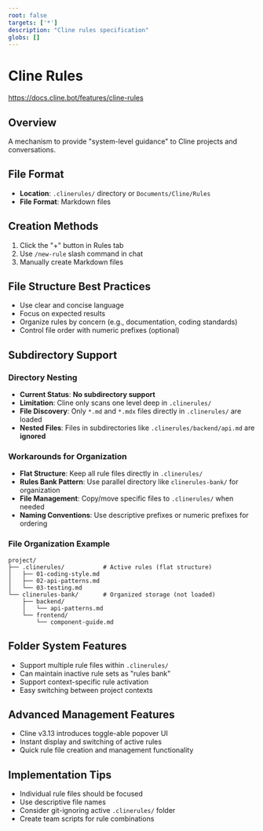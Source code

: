 ```yaml
---
root: false
targets: ['*']
description: "Cline rules specification"
globs: []
---
```


# Cline Rules

https://docs.cline.bot/features/cline-rules

## Overview
A mechanism to provide "system-level guidance" to Cline projects and conversations.

## File Format
- **Location**: `.clinerules/` directory or `Documents/Cline/Rules`
- **File Format**: Markdown files

## Creation Methods
1. Click the "+" button in Rules tab
2. Use `/new-rule` slash command in chat
3. Manually create Markdown files

## File Structure Best Practices
- Use clear and concise language
- Focus on expected results
- Organize rules by concern (e.g., documentation, coding standards)
- Control file order with numeric prefixes (optional)

## Subdirectory Support

### Directory Nesting
- **Current Status**: **No subdirectory support**
- **Limitation**: Cline only scans one level deep in `.clinerules/`
- **File Discovery**: Only `*.md` and `*.mdx` files directly in `.clinerules/` are loaded
- **Nested Files**: Files in subdirectories like `.clinerules/backend/api.md` are **ignored**

### Workarounds for Organization
- **Flat Structure**: Keep all rule files directly in `.clinerules/`
- **Rules Bank Pattern**: Use parallel directory like `clinerules-bank/` for organization
- **File Management**: Copy/move specific files to `.clinerules/` when needed
- **Naming Conventions**: Use descriptive prefixes or numeric prefixes for ordering

### File Organization Example
```
project/
├── .clinerules/           # Active rules (flat structure)
│   ├── 01-coding-style.md
│   ├── 02-api-patterns.md
│   └── 03-testing.md
└── clinerules-bank/       # Organized storage (not loaded)
    ├── backend/
    │   └── api-patterns.md
    └── frontend/
        └── component-guide.md
```

## Folder System Features
- Support multiple rule files within `.clinerules/`
- Can maintain inactive rule sets as "rules bank"
- Support context-specific rule activation
- Easy switching between project contexts

## Advanced Management Features
- Cline v3.13 introduces toggle-able popover UI
- Instant display and switching of active rules
- Quick rule file creation and management functionality

## Implementation Tips
- Individual rule files should be focused
- Use descriptive file names
- Consider git-ignoring active `.clinerules/` folder
- Create team scripts for rule combinations